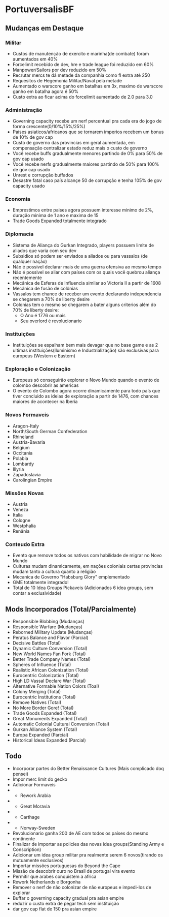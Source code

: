 # PortuversalisBF

## Mudanças em Destaque
### Militar
- Custos de manutenção de exercito e marinha(de combate) foram aumentados em 40%
- Forcelimit recebido de dev, hre e trade league foi reduzido em 60%
- Manpower/Sailors por dev reduzido em 50%
- Recrutar mercs te dá metade da companhia como fl extra até 250
- Requesitos de Hegemonia Militar/Naval pela metade
- Aumentado o warscore ganho em batalhas em 3x, maximo de warscore ganho em batalha agora é 50%
- Custo extra ao ficar acima do forcelimit aumentado de 2.0 para 3.0
### Administração
- Governing capacity recebe um nerf percentual pra cada era do jogo de forma crescente(0/10%/15%/25%)
- Países asiaticos/africanos que se tornarem imperios recebem um bonus de 10% de gov cap
- Custo de governo das provincias em geral aumentada, em compensação centralizar estado reduz mais o custo de governo
- Você recebe buffs gradualmente menores partindo de 0% para 50% de gov cap usado
- Você recebe nerfs gradualmente maiores partindo de 50% para 100% de gov cap usado
- Unrest e corrupção buffados
- Desastre fatal caso país alcançe 50 de corrupção e tenha 105% de gov capacity usado
### Economia
- Emprestimos entre paises agora possuem interesse minimo de 2%, duração minima de 1 ano e maxima de 15
- Trade Goods Expanded totalmente integrado
### Diplomacia
- Sistema de Aliança do Gurkan Integrado, players possuem limite de aliados que varia com seu dev
- Subsidios só podem ser enviados a aliados ou para vassalos (de qualquer nação)
- Não é possivel declarar mais de uma guerra ofensiva ao mesmo tempo
- Não é possivel se aliar com países com os quais você quebrou aliança recentemente
- Mecânica de Esferas de Influencia similar ao Victoria II a partir de 1608
- Mecânica de fusão de colônias
- Vassalos tem chance de receber um evento declarando independencia se chegarem a 70% de liberty desire
- Colonias tem o mesmo se chegarem a bater alguns criterios além do 70% de liberty desire:
    - O Ano é 1776 ou mais
    - Seu overlord é revolucionario
### Instituições
- Instituições se espalham bem mais devagar que no base game e as 2 ultimas instituições(Iluminismo e Industrialização) são exclusivas para europeus (Western e Eastern)
### Exploração e Colonização
- Europeus só conseguirão explorar o Novo Mundo quando o evento de colombo descobrir as americas
- O evento de Colombo agora ocorre dinamicamente para todo país que tiver concluido as ideias de exploração a partir de 1476, com chances maiores de acontecer na Iberia
### Novos Formaveis
- Aragon-Italy
- North/South German Confederation
- Rhineland
- Austria-Bavaria
- Belgium
- Occitania
- Polabia
- Lombardy
- Illyria
- Zapadoslavia
- Carolingian Empire

### Missões Novas
- Austria
- Veneza
- Italia
- Cologne
- Westphalia
- Renânia

### Conteudo Extra
- Evento que remove todos os nativos com habilidade de migrar no Novo Mundo
- Culturas mudam dinamicamente, em nações coloniais certas provincias mudam tanto a cultura quanto a religião
- Mecanica de Governo "Habsburg Glory" emplementado
- GME totalmente integrado!
- Total de 10 Idea Groups Pickaveis (Adicionados 6 idea groups, sem contar a exclusividade)

## Mods Incorporados (Total/Parcialmente)
- Responsible Blobbing (Mudanças)
- Responsible Warfare (Mudanças)
- Reborned Military Update (Mudanças)
- Peratus Balance and Flavor (Parcial)
- Decisive Battles (Total)
- Dynamic Culture Conversion (Total)
- New World Names Fan Fork (Total)
- Better Trade Company Names (Total)
- Spheres of Influence (Total)
- Realistic African Colonization (Total)
- Eurocentric Colonization (Total)
- High LD Vassal Declare War (Total)
- Alternative Formable Nation Colors (Toal)
- Colony Merging (Total)
- Eurocentric Institutions (Total)
- Remove Natives (Total)
- No More Border Gore! (Total)
- Trade Goods Expanded (Total)
- Great Monuments Expanded (Total)
- Automatic Colonial Cultural Conversion (Total)
- Gurkan Alliance System (Total)
- Europa Expanded (Parcial)
- Historical Ideas Expanded (Parcial)

## Todo
- Incorporar partes do Better Renaissance Cultures (Mais complicado doq pensei)
- Impor merc limit do gecko
- Adicionar Formaveis
- - Rework Arabia
- - Great Moravia
- - Carthage
- - Norway-Sweden
- Revolucionario ganha 200 de AE com todos os países do mesmo continente
- Finalizar de importar as policies das novas idea groups(Standing Army e Conscription)
- Adicionar um idea group militar pra realmente serem 6 novos(tirando os mutuamente exclusivos)
- Importar missões portuguesas do Beyond the Cape
- Missão de descobrir ouro no Brasil de portugal vira evento
- Permitir que arabes conquistem a africa
- Rework Netherlands e Borgonha
- Remover o nerf de não colonizar de não europeus e impedi-los de explorar
- Buffar o governing capacity gradual pra asian empire
- reduzir o custo extra de pegar tech sem instituição
- dar gov cap flat de 150 pra asian empire
